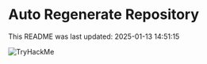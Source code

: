 # Auto Regenerate Repository

This README was last updated: 2025-01-13 14:51:15

 ![TryHackMe](https://tryhackme.com/badge/533634)